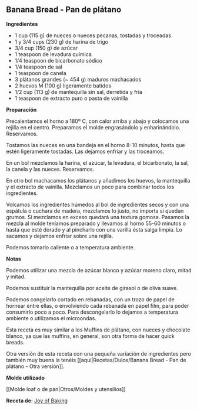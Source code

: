 ## Banana Bread - Pan de plátano

**Ingredientes**
- 1 cup (115 g) de nueces o nueces pecanas, tostadas y troceadas
- 1 y 3/4 cups (230 g) de harina de trigo
- 3/4 cup (150 g) de azúcar
- 1 teaspoon de levadura química
- 1/4 teaspoon de bicarbonato sódico
- 1/4 teaspoon de sal
- 1 teaspoon de canela
- 3 plátanos grandes (~ 454 g) maduros machacados
- 2 huevos M (100 g) ligeramente batidos
- 1/2 cup (113 g) de mantequilla sin sal, derretida y fría
- 1 teaspoon de extracto puro o pasta de vainilla

**Preparación**

Precalentamos el horno a 180º C, con calor arriba y abajo y colocamos una rejilla en el centro. Preparamos el molde engrasándolo y enharinándolo. Reservamos.

Tostamos las nueces en una bandeja en el horno 8-10 minutos, hasta que estén ligeramente tostadas. Las dejamos enfriar y las troceamos. 

En un bol mezclamos la harina, el azúcar, la levadura, el bicarbonato, la sal, la canela y las nueces. Reservamos.

En otro bol machacamos los plátanos y añadimos los huevos, la mantequilla y el extracto de vainilla. Mezclamos un poco para combinar todos los ingredientes.

Volcamos los ingredientes húmedos al bol de ingredientes secos y con una espátula o cuchara de madera, mezclamos lo justo, no importa si quedan grumos. Si mezclamos en exceso quedará una textura gomosa. Pasamos la mezcla al molde teníamos preparado y llevamos al horno 55-60 minutos o hasta que esté dorado y al pincharlo con una varilla ésta salga limpia. Lo sacamos y dejamos enfriar sobre una rejilla.

Podemos tomarlo caliente o a temperatura ambiente.

**Notas**

Podemos utilizar una mezcla de azúcar blanco y azúcar moreno claro, mitad y mitad.

Podemos sustituir la mantequilla por aceite de girasol o de oliva suave.

Podemos congelarlo cortado en rebanadas, con un trozo de papel de hornear entre ellas, o envolviendo cada rebanada en papel film, para poder consumirlo poco a poco. Para descongelarlo lo dejamos a temperatura ambiente o utilizamos el microondas.

Esta receta es muy similar a los Muffins de plátano, con nueces y chocolate blanco, ya que las muffins, en general, son otra forma de hacer quick breads.

Otra versión de esta receta con una pequeña variación de ingredientes pero también muy buena la tenéis [[aquí|Recetas/Dulce/Banana Bread - Pan de plátano - Otra versión]].

**Molde utilizado**

[[Molde loaf o de pan|Otros/Moldes y utensilios]]

**Receta de:** [Joy of Baking](https://www.joyofbaking.com/breakfast/BananaBread.html)
